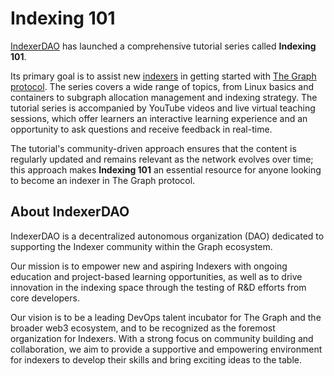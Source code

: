 # Indexing 101

[IndexerDAO](https://www.indexerdao.com/) has launched a comprehensive tutorial series called **Indexing 101**. 

Its primary goal is to assist new [indexers](https://thegraph.com/docs/en/network/indexing/) in getting started with [The Graph protocol](https://thegraph.com/en/). The series covers a wide range of topics, from Linux basics and containers to subgraph allocation management and indexing strategy. The tutorial series is accompanied by YouTube videos and live virtual teaching sessions, which offer learners an interactive learning experience and an opportunity to ask questions and receive feedback in real-time. 

The tutorial's community-driven approach ensures that the content is regularly updated and remains relevant as the network evolves over time; this approach makes **Indexing 101** an essential resource for anyone looking to become an indexer in The Graph protocol.

## About IndexerDAO

IndexerDAO is a decentralized autonomous organization (DAO) dedicated to supporting the Indexer community within the Graph ecosystem.

Our mission is to empower new and aspiring Indexers with ongoing education and project-based learning opportunities, as well as to drive innovation in the indexing space through the testing of R&D efforts from core developers.

Our vision is to be a leading DevOps talent incubator for The Graph and the broader web3 ecosystem, and to be recognized as the foremost organization for Indexers. With a strong focus on community building and collaboration, we aim to provide a supportive and empowering environment for indexers to develop their skills and bring exciting ideas to the table.
